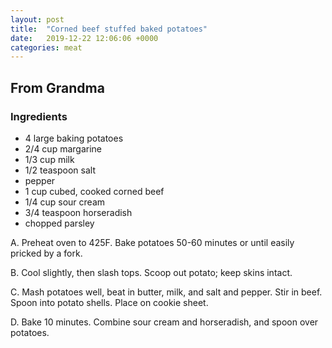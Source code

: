 ```yaml
---
layout: post
title:  "Corned beef stuffed baked potatoes"
date:   2019-12-22 12:06:06 +0000
categories: meat
---
```


## From Grandma
### Ingredients
* 4 large baking potatoes
* 2/4 cup margarine
* 1/3 cup milk
* 1/2 teaspoon salt
* pepper
* 1 cup cubed, cooked corned beef
* 1/4 cup sour cream
* 3/4 teaspoon horseradish
* chopped parsley


A. Preheat oven to 425F. Bake potatoes 50-60 minutes or until easily pricked by a fork.

B. Cool slightly, then slash tops. Scoop out potato; keep skins intact.

C. Mash potatoes well, beat in butter, milk, and salt and pepper. Stir in beef. Spoon into potato shells. Place on cookie sheet.

D. Bake 10 minutes. Combine sour cream and horseradish, and spoon over potatoes.
